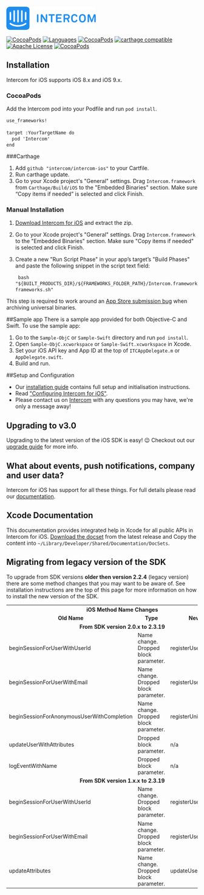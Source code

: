 ![Intercom](Sample-ObjC/Sample-ObjC/Images.xcassets/Intercom-logo-github.imageset/Intercom_logo-github.png)

[![CocoaPods](https://img.shields.io/badge/platforms-iOS-orange.svg?maxAge=2592000)](https://cocoapods.org/pods/Intercom)
[![Languages](https://img.shields.io/badge/languages-OjbC%20%7C%20%20Swift-orange.svg?maxAge=2592000)](https://github.com/intercom/intercom-ios)
[![CocoaPods](https://img.shields.io/cocoapods/v/Intercom.svg?maxAge=2592000)](https://cocoapods.org/pods/Intercom)
[![carthage compatible](https://img.shields.io/badge/Carthage-compatible-4BC51D.svg?style=flat)](https://github.com/Carthage/Carthage)
[![Apache License](http://img.shields.io/badge/license-APACHE2-blue.svg?style=flat)](https://www.apache.org/licenses/LICENSE-2.0.html)
[![CocoaPods](https://img.shields.io/cocoapods/dt/Intercom.svg?maxAge=2592000)]()

## Installation

Intercom for iOS supports iOS 8.x and iOS 9.x.

### CocoaPods
Add the Intercom pod into your Podfile and run `pod install`.

    use_frameworks!

    target :YourTargetName do
      pod 'Intercom'
    end

###Carthage
1. Add `github "intercom/intercom-ios"` to your Cartfile.
2. Run carthage update.
3. Go to your Xcode project's "General" settings. Drag `Intercom.framework` from `Carthage/Build/iOS` to the "Embedded Binaries" section. Make sure “Copy items if needed” is selected and click Finish.

### Manual Installation

1. [Download Intercom for iOS](https://github.com/intercom/intercom-ios/archive/master.zip) and extract the zip.
2. Go to your Xcode project's "General" settings. Drag `Intercom.framework` to the "Embedded Binaries" section. Make sure "Copy items if needed" is selected and click Finish.
3. Create a new "Run Script Phase" in your app’s target’s "Build Phases" and paste the following snippet in the script text field:

        bash "${BUILT_PRODUCTS_DIR}/${FRAMEWORKS_FOLDER_PATH}/Intercom.framework/strip-frameworks.sh"
This step is required to work around an [App Store submission bug](http://www.openradar.me/radar?id=6409498411401216) when archiving universal binaries.

##Sample app
There is a sample app provided for both Objective-C and Swift.
To use the sample app:

1. Go to the `Sample-ObjC` or `Sample-Swift` directory and run `pod install`.
2. Open `Sample-ObjC.xcworkspace` or `Sample-Swift.xcworkspace` in Xcode.
3. Set your iOS API key and App ID at the top of `ITCAppDelegate.m` or `AppDelegate.swift`.
4. Build and run.

##Setup and Configuration

* Our [installation guide](https://docs.intercom.io/install-on-your-product-or-site/quick-install/install-intercom-on-your-ios-app) contains full setup and initialisation instructions.
* Read ["Configuring Intercom for iOS"](https://docs.intercom.io/configure-intercom-for-your-product-or-site/configure-intercom-for-mobile/configuring-intercom-for-ios).
*  Please contact us on [Intercom](https://intercom.io) with any questions you may have, we're only a message away!

## Upgrading to v3.0

Upgrading to the latest version of the iOS SDK is easy! 😉  Checkout out our [upgrade guide](https://docs.intercom.io/messenger-v3/upgrade-to-the-new-messenger-ios) for more info.

## What about events, push notifications, company and user data?

Intercom for iOS has support for all these things. For full details please read our [documentation](http://docs.intercom.io/Install-on-your-mobile-product/configuring-intercom-for-ios).

## Xcode Documentation

This documentation provides integrated help in Xcode for all public APIs in Intercom for iOS. [Download the docset](https://github.com/intercom/intercom-ios/releases/tag/latest) from the latest release and Copy the content into `~/Library/Developer/Shared/Documentation/DocSets`.

## Migrating from legacy version of the SDK

To upgrade from SDK versions **older then version 2.2.4** (legacy version) there are some method changes that you may want to be aware of. See installation instructions are the top of this page for more information on how to install the new version of the SDK.

<table>
	<tr><th colspan="3" style="text-align:center;">iOS Method Name Changes</th></tr>
	<tr><td style="text-align:center; font-weight: bold; width: 33.3%;">Old Name</td><td style="text-align:center; font-weight: bold; width: 33.3%;">Type</td><td style="text-align:center; font-weight: bold; width: 33.3%;">New Name</td></tr>
	<tr><td colspan="3" style="text-align:center; font-weight: bold;">From SDK version 2.0.x to 2.3.19</td></tr>
	<tr><td>beginSessionForUserWithUserId</td><td>Name change. Dropped block parameter.</td><td>registerUserWithUserId</td></tr>
	<tr><td>beginSessionForUserWithEmail</td><td>Name change. Dropped block parameter.</td><td>registerUserWithEmail</td></tr>
	<tr><td>beginSessionForAnonymousUserWithCompletion</td><td>Name change. Dropped block parameter.</td><td>registerUnidentifiedUser</td></tr>
	<tr><td>updateUserWithAttributes</td><td>Dropped block parameter.</td><td>n/a</td></tr>
	<tr><td>logEventWithName</td><td>Dropped block parameter.</td><td>n/a</td></tr>
	<tr><td colspan="3" style="text-align:center; font-weight: bold;">From SDK version 1.x.x to 2.3.19</td></tr>
	<tr><td>beginSessionForUserWithUserId</td><td>Name change. Dropped block parameter.</td><td>registerUserWithUserId</td></tr>
	<tr><td>beginSessionForUserWithEmail</td><td>Name change. Dropped block parameter.</td><td>registerUserWithEmail</td></tr>
  <tr><td>updateAttributes</td><td>Name change. Dropped block parameter.</td><td>updateUserWithAttributes</td></tr>
</table>
